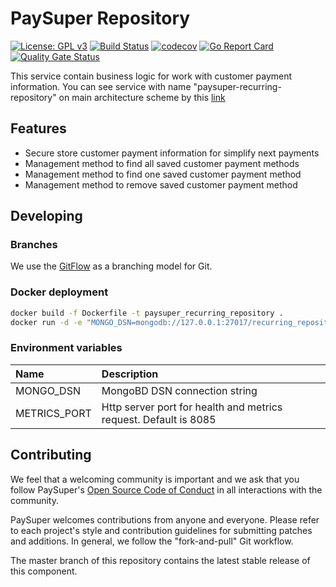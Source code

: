 PaySuper Repository
===

[![License: GPL v3](https://img.shields.io/badge/License-GPLv3-brightgreen.svg)](https://www.gnu.org/licenses/gpl-3.0)
[![Build Status](https://travis-ci.org/paysuper/paysuper-recurring-repository.svg?branch=master)](https://travis-ci.org/paysuper/paysuper-recurring-repository) 
[![codecov](https://codecov.io/gh/paysuper/paysuper-recurring-repository/branch/master/graph/badge.svg)](https://codecov.io/gh/paysuper/paysuper-recurring-repository)
[![Go Report Card](https://goreportcard.com/badge/github.com/paysuper/paysuper-recurring-repository)](https://goreportcard.com/report/github.com/paysuper/paysuper-recurring-repository)
[![Quality Gate Status](https://sonarcloud.io/api/project_badges/measure?project=paysuper_paysuper-recurring-repository&metric=alert_status)](https://sonarcloud.io/dashboard?id=paysuper_paysuper-recurring-repository)

This service contain business logic for work with customer payment information. You can see service with name "paysuper-recurring-repository" on main architecture scheme by this [link](https://github.com/paysuper/paysuper-billing-server#architecture)

## Features

* Secure store customer payment information for simplify next payments
* Management method to find all saved customer payment methods
* Management method to find one saved customer payment method
* Management method to remove saved customer payment method 

## Developing

### Branches

We use the [GitFlow](https://nvie.com/posts/a-successful-git-branching-model) as a branching model for Git.

### Docker deployment

```bash
docker build -f Dockerfile -t paysuper_recurring_repository .
docker run -d -e "MONGO_DSN=mongodb://127.0.0.1:27017/recurring_repository" ... -e "METRICS_PORT=8081" paysuper_recurring_repository
```  

### Environment variables

|Name|Description|
|:---|:---|
| MONGO_DSN     | MongoBD DSN connection string                                       |
| METRICS_PORT  | Http server port for health and metrics request. Default is 8085    |

## Contributing
We feel that a welcoming community is important and we ask that you follow PaySuper's [Open Source Code of Conduct](https://github.com/paysuper/code-of-conduct/blob/master/README.md) in all interactions with the community.

PaySuper welcomes contributions from anyone and everyone. Please refer to each project's style and contribution guidelines for submitting patches and additions. In general, we follow the "fork-and-pull" Git workflow.

The master branch of this repository contains the latest stable release of this component.

 
